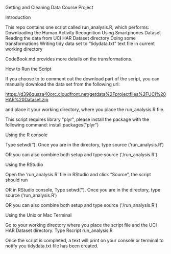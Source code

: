 Getting and Cleaning Data Course Project


Introduction

This repo contains one script called run_analysis.R, which performs:
Downloading the Human Activity Recognition Using Smartphones Dataset
Reading the data from UCI HAR Dataset directory
Doing some transformations
Writing tidy data set to “tidydata.txt” text file in current working directory

CodeBook.md provides more details on the transformations.

How to Run the Script

If you choose to to comment out the download part of the script, you can manually download the data set from the following url:

https://d396qusza40orc.cloudfront.net/getdata%2Fprojectfiles%2FUCI%20HAR%20Dataset.zip

and place it your working directory, where you place the run_analysis.R file.

This script requires library "plyr", please install the package with the following command:
install.packages("plyr") 

Using the R console

Type setwd(‘<directory where you place the run_analysis.R file>’). 
Once you are in the directory, type source (‘run_analysis.R’)

OR you can also combine both setup and type source ('<your directory>/run_analysis.R')

Using the RStudio

Open the ‘run_analysis.R’ file in RStudio and click “Source”, the script should run

OR in RStudio console, 
Type setwd(‘<directory where you place the run_analysis.R file>’). 
Once you are in the directory, type source (‘run_analysis.R’)

OR you can also combine both setup and type source ('<your directory>/run_analysis.R')

Using the Unix or Mac Terminal

Go to your working directory where you place the script file and the UCI HAR Dataset directory.
Type Rscript run_analysis.R


Once the script is completed, a text will print on your console or terminal to notify you tidydata.txt file has been created.
